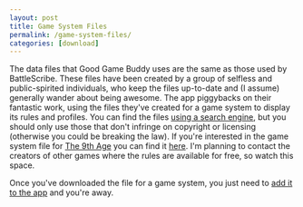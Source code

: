```yaml
---
layout: post
title: Game System Files
permalink: /game-system-files/
categories: [download]
---
```


The data files that Good Game Buddy uses are the same as those used by BattleScribe. These files have been created by a group of selfless and public-spirited individuals, who keep the files up-to-date and (I assume) generally wander about being awesome. The app piggybacks on their fantastic work, using the files they've created for a game system to display its rules and profiles. You can find the files [using a search engine](https://duckduckgo.com/?q=battlescribe+data+files), but you should only use those that don't infringe on copyright or licensing (otherwise you could be breaking the law). If you're interested in the game system file for [The 9th Age](http://www.the-ninth-age.com/) you can find it [here](https://github.com/goodgamebuddy/The-9th-Age/blob/master/GGB_Files/the9thage.ggb?raw=true). I'm planning to contact the creators of other games where the rules are available for free, so watch this space.

Once you've downloaded the file for a game system, you just need to [add it to the app](/how-to-add-a-game-system/#add-game-system-file) and you're away.

